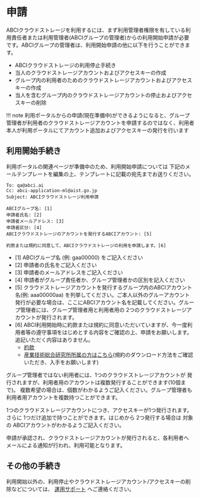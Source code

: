 
# 申請

ABCIクラウドストレージを利用するには、まず利用管理者権限を有している利用責任者または利用管理者(ABCIグループの管理者)からの利用開始申請が必要です。ABCIグループの管理者は、利用開始申請の他に以下を行うことができます。

- ABCIクラウドストレージの利用停止手続き
- 当人のクラウドストレージアカウントおよびアクセスキーの作成
- グループ内の利用者のためのクラウドストレージアカウントおよびアクセスキーの作成
- 当人を含むグループ内のクラウドストレージアカウントの停止およびアクセスキーの削除

!!! note
    利用ポータルからの申請(現在準備中)ができるようになると、グループ管理者が利用者のクラウドストレージアカウントを申請するのではなく、利用者本人が利用ポータルにてアカウント追加およびアクセスキーの発行を行います

## 利用開始手続き

利用ポータルの関連ページが準備中のため、利用開始申請については
下記のメールテンプレートを編集の上、テンプレートに記載の宛先までお送りください。

```
To: qa@abci.ai
Cc: abci-application-ml@aist.go.jp
Subject: ABCIクラウドストレージ利用申請

ABCIグループ名: [1]
申請者氏名: [2]
申請者メールアドレス: [3]
申請者区分: [4]
ABCIクラウドストレージのアカウントを発行するABCIアカウント: [5]

約款または規約に同意して、ABCIクラウドストレージの利用を申請します。[6]
```

* [1] ABCIグループ名 (例: gaa00000) をご記入ください
* [2] 申請者の氏名をご記入ください
* [3] 申請者のメールアドレスをご記入ください
* [4] 申請者がグループ責任者か、グループ管理者かの区別を記入ください
* [5] クラウドストレージアカウントを発行するグループ内のABCIアカウント名(例: aaa00000aa) を列挙してください。ご本人以外のグルーアカウント発行が必要な場合は、ここにABCIアカウント名を記載してください。グループ管理者には、グループ管理者用と利用者用の 2つのクラウドストレージアカウントが発行されます。
* [6] ABCI利用開始時に約款または規約に同意いただいていますが、今一度利用者等の遵守事項をはじめとする内容をご確認の上、申請をお願いします。追記いただく内容はありません。
    * [約款](https://abci.ai/ja/how_to_use/custom.html)
    * [産業技術総合研究所所属の方はこちら](https://abci.ai/ja/how_to_use/member.html)(規約のダウンロード方法をご確認いただき、入手をお願いします)

グループ管理者ではない利用者には、1つのクラウドストレージアカウントが
発行されますが、利用者用のアカウントは複数発行することができます(10個まで)。
複数希望の場合は、個数がわかるようご記入ください。グループ管理者も
利用者用アカウントを複数持つことができます。

1つのクラウドストレージアカウントにつき、アクセスキーが1つ発行されます。
さらに 1つだけ追加で持つことができます。はじめから 2つ発行する場合は
対象の ABCIアカウントがわかるようご記入ください。

申請が承認され、クラウドストレージアカウントが発行されると、各利用者へ
メールによる通知が行われ、利用可能となります。

## その他の手続き

利用開始以外の、利用停止やクラウドストレージアカウント/アクセスキーの削除などについては、
[運用サポート](https://abci.ai/ja/how_to_use/user_support.html) へご連絡ください。

